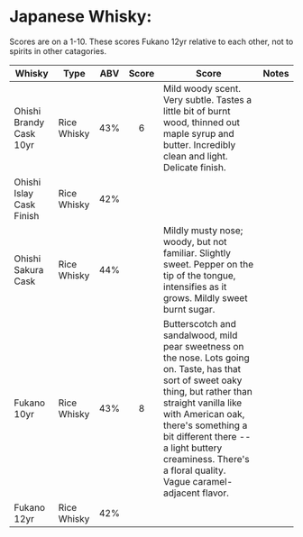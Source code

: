 # Japanese Whisky:

Scores are on a 1-10. These scores Fukano 12yr relative to each other, not to spirits in other catagories.

| Whisky                   | Type        | ABV | Score | Score                                                                                                                                                                                                                                                                                                           | Notes |
|--------------------------|-------------|:---:|:-----:|-----------------------------------------------------------------------------------------------------------------------------------------------------------------------------------------------------------------------------------------------------------------------------------------------------------------|-------|
| Ohishi Brandy Cask 10yr  | Rice Whisky | 43% | 6     | Mild woody scent. Very subtle. Tastes a little bit of burnt wood, thinned out maple syrup and butter. Incredibly clean and light. Delicate finish.                                                                                                                                                              |       |
| Ohishi Islay Cask Finish | Rice Whisky | 42% |       |                                                                                                                                                                                                                                                                                                                 |       |
| Ohishi Sakura Cask       | Rice Whisky | 44% |       | Mildly musty nose; woody, but not familiar. Slightly sweet. Pepper on the tip of the tongue, intensifies as it grows. Mildly sweet burnt sugar.                                                                                                                                                                 |       |
| Fukano 10yr              | Rice Whisky | 43% | 8     | Butterscotch and sandalwood, mild pear sweetness on the nose. Lots going on. Taste, has that sort of sweet oaky thing, but rather than straight vanilla like with American oak, there's something a bit different there -- a light buttery creaminess. There's a floral quality. Vague caramel-adjacent flavor. |       |
| Fukano 12yr              | Rice Whisky | 42% |       |                                                                                                                                                                                                                                                                                                                 |       |
